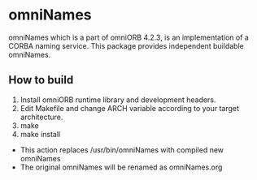# omniNames
omniNames which is a part of omniORB 4.2.3, is an implementation of a CORBA naming service.
This package provides independent buildable omniNames.

## How to build
1. Install omniORB runtime library and development headers.
1. Edit Makefile and change ARCH variable according to your target architecture.
1. make
1. make install
  - This action replaces /usr/bin/omniNames with compiled new omniNames
  - The original omniNames will be renamed as omniNames.org
  




